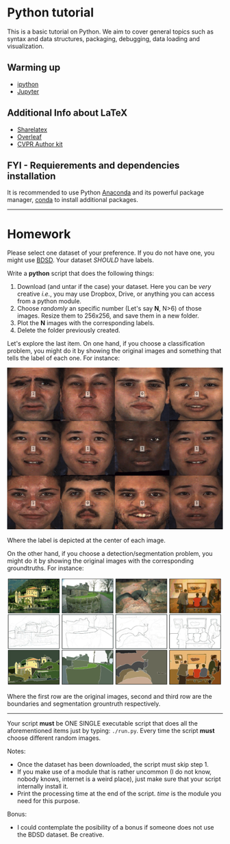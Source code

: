 # Python tutorial
This is a basic tutorial on Python. We aim to cover general topics such as syntax and data structures, packaging, debugging, data loading and visualization.

## Warming up
- [ipython](https://ipython.org/)
- [Jupyter](http://jupyter.org/)

## Additional Info about LaTeX
- [Sharelatex](https://www.sharelatex.com)
- [Overleaf](https://www.overleaf.com/)
- [CVPR Author kit](http://cvpr2019.thecvf.com/files/cvpr2019AuthorKit.zip)

## FYI - Requierements and dependencies installation
It is recommended to use Python [Anaconda](https://www.continuum.io/downloads) and its powerful package manager, [conda](https://github.com/conda/conda) to install additional packages.

--------------

# Homework

Please select one dataset of your preference. If you do not have one, you might use [BDSD](https://www2.eecs.berkeley.edu/Research/Projects/CS/vision/grouping/resources.html). Your dataset _SHOULD_ have labels.

Write a **python** script that does the following things:
1. Download (and untar if the case) your dataset. Here you can be *very* creative *i.e.*, you may use Dropbox, Drive, or anything you can access from a python module.
2. Choose _randomly_ an specific number (Let's say **N**, N>6) of those images. Resize them to 256x256, and save them in a new folder.
3. Plot the **N** images with the corresponding labels.
4. Delete the folder previously created.

Let's explore the last item. On one hand, if you choose a classification problem, you might do it by showing the original images and something that tells the label of each one. For instance:

![fake](imgs/fake.png)

Where the label is depicted at the center of each image.

On the other hand, if you choose a detection/segmentation problem, you might do it by showing the original images with the corresponding groundtruths. For instance:

![bsds](imgs/bsds.png)

Where the first row are the original images, second and third row are the boundaries and segmentation grountruth respectively.


---

Your script **must** be ONE SINGLE executable script that does all the aforementioned items just by typing: `./run.py`. Every time the script **must** choose different random images.

Notes:
- Once the dataset has been downloaded, the script must skip step 1.
- If you make use of a module that is rather uncommon (I do not know, nobody knows, internet is a weird place), just make sure that your script internally install it.
- Print the processing time at the end of the script. _time_ is the module you need for this purpose.

Bonus:
- I could contemplate the posibility of a bonus if someone does not use the BDSD dataset. Be creative.

